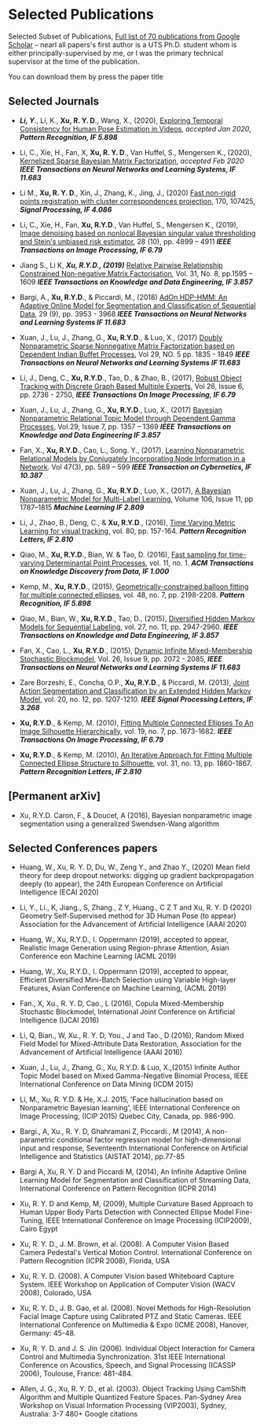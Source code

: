 # Selected Publications

Selected Subset of Publications, [Full list of 70 publications from Google Scholar](https://scholar.google.com.au/citations?user=ykOUWa4AAAAJ&hl=en) – nearl all papers's first author is a UTS Ph.D. student whom is either principally-supervised by me, or I was the primary technical supervisor at the time of the publication.

You can download them by press the paper title


## Selected Journals ##

*	***Li, Y***., Li, K., **Xu, R. Y. D**., Wang, X., (2020), [Exploring Temporal Consistency for Human Pose Estimation in Videos](https://github.com/roboticcam/publications/blob/master/papers/temporal_consistency.pdf), *accepted Jan 2020*, ***Pattern Recognition, IF 5.898***

*	Li, C., Xie, H., Fan, X, **Xu, R. Y. D**., Van Huffel, S., Mengersen K., (2020), [Kernelized Sparse Bayesian Matrix Factorization](), *accepted Feb 2020* ***IEEE Transactions on Neural Networks and Learning Systems, IF 11.683***

*	Li M., **Xu, R. Y. D**., Xin, J., Zhang, K., Jing, J., (2020) [Fast non-rigid points registration with cluster correspondences projection](https://github.com/roboticcam/publications/blob/master/papers/correspondences_projection.pdf), 170, 107425, ***Signal Processing, IF 4.086***

*	Li, C., Xie, H., Fan, **Xu, R.Y.D**., Van Huffel, S., Mengersen K., (2019), [Image denoising based on nonlocal Bayesian singular value thresholding and Stein's unbiased risk estimator](https://github.com/roboticcam/publications/blob/master/papers/bayesian_svd.pdf), 28 (10), pp. 4899 – 4911 ***IEEE Transactions on Image Processing, IF 6.79***

*	Jiang S., Li K, ***Xu, R.Y.D., (2019)*** [Relative Pairwise Relationship Constrained Non-negative Matrix Factorisation](https://github.com/roboticcam/publications/blob/master/papers/relative_pairwise.pdf), Vol. 31, No. 8, pp.1595 – 1609 ***IEEE Transactions on Knowledge and Data Engineering, IF 3.857***

*	Bargi, A., **Xu, R.Y.D**., & Piccardi, M., (2018) [AdOn HDP-HMM: An Adaptive Online Model for Segmentation and Classification of Sequential Data](https://github.com/roboticcam/publications/blob/master/papers/adon.pdf), 29 (9), pp. 3953 - 3968  ***IEEE Transactions on Neural Networks and Learning Systems IF 11.683***

*	Xuan, J., Lu, J., Zhang, G., **Xu, R.Y.D**., & Luo, X., (2017) [Doubly Nonparametric Sparse Nonnegative Matrix Factorization based on Dependent Indian Buffet Processes](https://github.com/roboticcam/publications/blob/master/papers/doubly.pdf), Vol 29, NO. 5 pp. 1835 - 1849	***IEEE Transactions on Neural Networks and Learning Systems IF 11.683***

*	Li, J., Deng, C., **Xu, R.Y.D**., Tao, D., & Zhao, B., (2017), [Robust Object Tracking with Discrete Graph Based Multiple Experts](https://github.com/roboticcam/publications/blob/master/papers/tracking_multi_experts.pdf), 	Vol 26, Issue 6, pp. 2736 - 2750, ***IEEE Transactions On Image Processing, IF 6.79***

*	Xuan, J., Lu, J., Zhang, G., **Xu, R.Y.D**., Luo, X., (2017) [Bayesian Nonparametric Relational Topic Model through Dependent Gamma Processes](https://github.com/roboticcam/publications/blob/master/papers/dependent_gamma.pdf), Vol.29, Issue 7, pp. 1357 – 1369 ***IEEE Transactions on Knowledge and Data Engineering IF 3.857***

*	Fan, X., **Xu, R.Y.D**., Cao, L., Song. Y., (2017), [Learning Nonparametric Relational Models by Conjugately Incorporating Node Information in a Network](https://github.com/roboticcam/publications/blob/master/papers/conjugately_incorporating.pdf). Vol 47(3), pp. 589 – 599 ***IEEE Transaction on Cybernetics, IF 10.387***

*	Xuan, J., Lu, J., Zhang, G., **Xu, R.Y.D**., Luo, X., (2017), [A Bayesian Nonparametric Model for Multi-Label Learning](https://github.com/roboticcam/publications/blob/master/papers/multi_label_learning.pdf),  Volume 106, Issue 11, pp 1787–1815 ***Machine Learning IF 2.809***

*	Li, J., Zhao, B., Deng, C., & **Xu, R.Y.D**., (2016), [Time Varying Metric Learning for visual tracking](https://github.com/roboticcam/publications/blob/master/papers/time_varying_metric_learning.pdf), vol. 80, pp. 157-164.	***Pattern Recognition Letters, IF 2.810***

*	Qiao, M., **Xu, R.Y.D**., Bian, W. & Tao, D. (2016), [Fast sampling for time-varying Determinantal Point Processes](https://github.com/roboticcam/publications/blob/master/papers/fast_sampling_dpp.pdf), vol. 11, no. 1. ***ACM Transactions on Knowledge Discovery from Data, IF 1.000***

*	Kemp, M., **Xu, R.Y.D**., (2015), [Geometrically-constrained balloon fitting for multiple connected ellipses](https://github.com/roboticcam/publications/blob/master/papers/balloon_fitting.pdf), vol. 48, no. 7, pp. 2198-2208.	***Pattern Recognition, IF 5.898***

*	Qiao, M., Bian, W., **Xu, R.Y.D**., Tao, D., (2015), [Diversified Hidden Markov Models for Sequential Labeling](https://github.com/roboticcam/publications/blob/master/papers/diversified_hmm.pdf), vol. 27, no. 11, pp. 2947-2960. ***IEEE Transactions on Knowledge and Data Engineering,  IF 3.857***

*	Fan, X., Cao, L., **Xu, R.Y.D**., (2015), [Dynamic Infinite Mixed-Membership Stochastic Blockmodel](https://github.com/roboticcam/publications/blob/master/papers/infinite_mmsb.pdf), Vol. 26, Issue 9, pp. 2072 - 2085, ***IEEE Transactions on Neural Networks and Learning Systems IF 11.683***

*	Zare Borzeshi, E., Concha, O.P., **Xu, R.Y.D**., & Piccardi, M. (2013), [Joint Action Segmentation and Classification by an Extended Hidden Markov Model](https://github.com/roboticcam/publications/blob/master/papers/joint_action_segmentation.pdf), vol. 20, no. 12, pp. 1207-1210. ***IEEE Signal Processing Letters, IF 3.268***

* **Xu, R.Y.D**., & Kemp, M. (2010), [Fitting Multiple Connected Ellipses To An Image Silhouette Hierarchically](https://github.com/roboticcam/publications/blob/master/papers/fitting_ellipses_hierarchically.pdf), vol. 19, no. 7, pp. 1673-1682. ***IEEE Transactions On Image Processing, IF 6.79***

*	**Xu, R.Y.D**., & Kemp, M. (2010), [An Iterative Approach for Fitting Multiple Connected Ellipse Structure to Silhouette](https://github.com/roboticcam/publications/blob/master/papers/iterative_ellipse.pdf), vol. 31, no. 13, pp. 1860-1867. ***Pattern Recognition Letters, IF 2.810***

## [Permanent arXiv]

*	Xu, R.Y.D. Caron, F., & Doucet, A (2016), Bayesian nonparametric image segmentation using a generalized Swendsen-Wang algorithm

## Selected Conferences papers

*	Huang, W., Xu, R. Y. D, Du, W., Zeng Y., and Zhao Y., (2020) Mean field theory for deep dropout networks: digging up gradient backpropagation deeply (to appear), the 24th European Conference on Artificial Intelligence (ECAI 2020)

*	Li, Y., Li., K, Jiang., S, Zhang., Z Y, Huang., C Z T and Xu, R. Y. D (2020) Geometry Self-Supervised method for 3D Human Pose (to appear) Association for the Advancement of Artificial Intelligence (AAAI 2020)

*	Huang, W., Xu, R.Y.D., I. Oppermann (2019), accepted to appear, Realistic Image Generation using Region-phrase Attention, Asian Conference eon Machine Learning (ACML 2019)

*	Huang, W.,  Xu, R.Y.D., I. Oppermann (2019), accepted to appear, Efficient Diversified Mini-Batch Selection using Variable High-layer Features, Asian Conference on Machine Learning, (ACML 2019)

*	Fan., X, Xu., R. Y. D, Cao., L (2016), Copula Mixed-Membership Stochastic Blockmodel, International Joint Conference on Artificial Intelligence (IJCAI 2016) 

*	Li, Q, Bian., W, Xu., R. Y. D, You., J and Tao., D (2016), Random Mixed Field Model for Mixed-Attribute Data Restoration, Association for the Advancement of Artificial Intelligence (AAAI 2016) 

*	Xuan, J., Lu, J., Zhang, G., Xu, R.Y.D. & Luo, X.,(2015) Infinite Author Topic Model based on Mixed Gamma-Negative Binomial Process, IEEE International Conference on Data Mining (ICDM 2015) 

*	Li, M., Xu, R. Y.D. & He, X.J. 2015, 'Face hallucination based on Nonparametric Bayesian learning', IEEE International Conference on Image Processing, (ICIP 2015) Quebec City, Canada, pp. 986-990.

*	Bargi., A, Xu., R. Y. D, Ghahramani Z, Piccardi., M (2014), A non-parametric conditional factor regression model for high-dimensional input and response, Seventeenth International Conference on Artificial Intelligence and Statistics (AISTAT 2014), pp.77-85 

*	Bargi A, Xu, R. Y. D and Piccardi M, (2014), An Infinite Adaptive Online Learning Model for Segmentation and Classification of Streaming Data, International Conference on Pattern Recognition (ICPR 2014)

*	Xu, R. Y. D and Kemp, M, (2009), Multiple Curvature Based Approach to Human Upper Body Parts Detection with Connected Ellipse Model Fine-Tuning, IEEE International Conference on Image Processing (ICIP2009), Cairo Egypt

*	Xu, R. Y. D., J. M. Brown, et al. (2008). A Computer Vision Based Camera Pedestal's Vertical Motion Control. International Conference on Pattern Recognition (ICPR 2008), Florida, USA

*	Xu, R. Y. D. (2008). A Computer Vision based Whiteboard Capture System. IEEE Workshop on Application of Computer Vision (WACV 2008), Colorado, USA

*	Xu, R. Y. D., J. B. Gao, et al. (2008). Novel Methods for High-Resolution Facial Image Capture using Calibrated PTZ and Static Cameras. IEEE International Conference on Multimedia & Expo (ICME 2008), Hanover, Germany: 45-48.

*	Xu, R. Y. D. and J. S. Jin (2006). Individual Object Interaction for Camera Control and Multimedia Synchronization. 31st IEEE International Conference on Acoustics, Speech, and Signal Processing (ICASSP 2006), Toulouse, France: 481-484.

*	Allen, J. G., Xu, R. Y. D., et al. (2003). Object Tracking Using CamShift Algorithm and Multiple Quantized Feature Spaces. Pan-Sydney Area Workshop on Visual Information Processing (VIP2003), Sydney, Australia: 3-7 480+ Google citations
